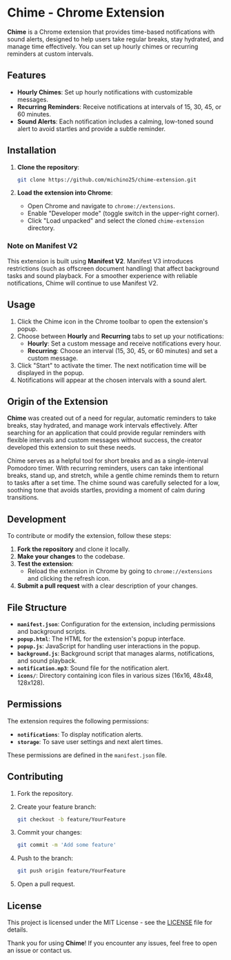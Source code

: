 # Chime - Chrome Extension

**Chime** is a Chrome extension that provides time-based notifications with sound alerts, designed to help users take regular breaks, stay hydrated, and manage time effectively. You can set up hourly chimes or recurring reminders at custom intervals.

## Features

- **Hourly Chimes**: Set up hourly notifications with customizable messages.
- **Recurring Reminders**: Receive notifications at intervals of 15, 30, 45, or 60 minutes.
- **Sound Alerts**: Each notification includes a calming, low-toned sound alert to avoid startles and provide a subtle reminder.

## Installation

1. **Clone the repository**:

   ```bash
   git clone https://github.com/michino25/chime-extension.git
   ```

2. **Load the extension into Chrome**:
   - Open Chrome and navigate to `chrome://extensions`.
   - Enable "Developer mode" (toggle switch in the upper-right corner).
   - Click "Load unpacked" and select the cloned `chime-extension` directory.

### Note on Manifest V2

This extension is built using **Manifest V2**. Manifest V3 introduces restrictions (such as offscreen document handling) that affect background tasks and sound playback. For a smoother experience with reliable notifications, Chime will continue to use Manifest V2.

## Usage

1. Click the Chime icon in the Chrome toolbar to open the extension's popup.
2. Choose between **Hourly** and **Recurring** tabs to set up your notifications:
   - **Hourly**: Set a custom message and receive notifications every hour.
   - **Recurring**: Choose an interval (15, 30, 45, or 60 minutes) and set a custom message.
3. Click "Start" to activate the timer. The next notification time will be displayed in the popup.
4. Notifications will appear at the chosen intervals with a sound alert.

## Origin of the Extension

**Chime** was created out of a need for regular, automatic reminders to take breaks, stay hydrated, and manage work intervals effectively. After searching for an application that could provide regular reminders with flexible intervals and custom messages without success, the creator developed this extension to suit these needs.

Chime serves as a helpful tool for short breaks and as a single-interval Pomodoro timer. With recurring reminders, users can take intentional breaks, stand up, and stretch, while a gentle chime reminds them to return to tasks after a set time. The chime sound was carefully selected for a low, soothing tone that avoids startles, providing a moment of calm during transitions.

## Development

To contribute or modify the extension, follow these steps:

1. **Fork the repository** and clone it locally.
2. **Make your changes** to the codebase.
3. **Test the extension**:
   - Reload the extension in Chrome by going to `chrome://extensions` and clicking the refresh icon.
4. **Submit a pull request** with a clear description of your changes.

## File Structure

- **`manifest.json`**: Configuration for the extension, including permissions and background scripts.
- **`popup.html`**: The HTML for the extension's popup interface.
- **`popup.js`**: JavaScript for handling user interactions in the popup.
- **`background.js`**: Background script that manages alarms, notifications, and sound playback.
- **`notification.mp3`**: Sound file for the notification alert.
- **`icons/`**: Directory containing icon files in various sizes (16x16, 48x48, 128x128).

## Permissions

The extension requires the following permissions:

- **`notifications`**: To display notification alerts.
- **`storage`**: To save user settings and next alert times.

These permissions are defined in the `manifest.json` file.

## Contributing

1. Fork the repository.
2. Create your feature branch:

   ```bash
   git checkout -b feature/YourFeature
   ```

3. Commit your changes:

   ```bash
   git commit -m 'Add some feature'
   ```

4. Push to the branch:

   ```bash
   git push origin feature/YourFeature
   ```

5. Open a pull request.

## License

This project is licensed under the MIT License - see the [LICENSE](LICENSE) file for details.

Thank you for using **Chime**! If you encounter any issues, feel free to open an issue or contact us.
